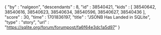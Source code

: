{
  "by" : "nalgeon",
  "descendants" : 8,
  "id" : 38540421,
  "kids" : [ 38540642, 38540616, 38540623, 38540634, 38540596, 38540627, 38540436 ],
  "score" : 30,
  "time" : 1701836197,
  "title" : "JSONB Has Landed in SQLite",
  "type" : "story",
  "url" : "https://sqlite.org/forum/forumpost/fa6f64e3dc1a5d97"
}
